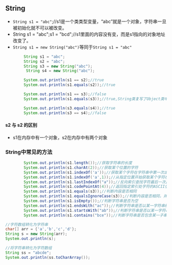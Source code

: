 ## String
* `String s1 = "abc"`;//s1是一个类类型变量，“abc”就是一个对象，字符串一旦被初始化就不可以被改变。
* String s1 = "abc";s1 = "bcd";//s1里面的内容没有变，而是s1指向的对象地址改变了。
* `String s1 = new String("abc")`等同于`String s1 = "abc"`
```java
        String s1 = "abc";
        String s2 = "abc";
        String s3 = new String("abc");
         String s4 = new String("abc");

        System.out.println(s1 == s2);//true
        System.out.println(s1.equals(s2));//true

        System.out.println(s1 == s3);//false
        System.out.println(s1.equals(s3));//true,String类复写了Object类中equals方法，用于判断字符串是否相同。

        System.out.println(s3.equals(s4));//true
        System.out.println(s3 == s4);//false
```

#### s2 与 s2 的区别
* s1在内存中有一个对象，s2在内存中有两个对象

### String中常见的方法
```java
        System.out.println(s1.length());//获取字符串的长度
        System.out.println(s1.charAt(2));//获取某个位置的字符
        System.out.println(s1.indexOf('a'));//获取某个字符在字符串中第一次出现的位置，该方法还可以判断是否包含子串
        System.out.println(s1.indexOf('a',1));//从指定位置开始获取某个字符在字符串中出现的位置
        System.out.println(s1.lastIndexOf("a"));//反向索引查找字符最后一次出现的位置
        System.out.println(s1.codePointAt(4));//返回指定索引处字符的ASCII值
        System.out.println(s1.equals(s3));//判断内容是否相同
        System.out.println(s1.equalsIgnoreCase(s3));//判断内容是否相同，并且忽略大小写
        System.out.println(s1.isEmpty());//判断字符串是否为空
        System.out.println(s1.endsWith("ac"));//判断字符串是否以某一字符串结尾，返回的是Boolean型，参数是String
        System.out.println(s1.startsWith("ab"));//判断字符串是否以某一字符串开始
        System.out.println(s1.contains("bce"));//判断字符串是否包含某一子串
```
```java
//字符数组转化为字符串
char[] arr = {'a','b','c','d'};
String s = new String(arr);
System.out.println(s);

//将字符串转化为字符数组
String ss = "abcde";
System.out.println(ss.toCharArray());
```

